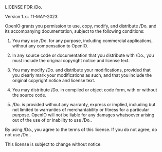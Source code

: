 LICENSE FOR /Do.

Version 1.x+ 11-MAY-2023

OpenIO grants you permission to use, copy, modify, and distribute /Do. and its accompanying documentation, subject to the following conditions:

1. You may use /Do. for any purpose, including commercial applications, without any compensation to OpenIO.

2. In any source code or documentation that you distribute with /Do., you must include the original copyright notice and license text.

3. You may modify /Do. and distribute your modifications, provided that you clearly mark your modifications as such, and that you include the original copyright notice and license text.

4. You may distribute /Do. in compiled or object code form, with or without the source code.

5. /Do. is provided without any warranty, express or implied, including but not limited to warranties of merchantability or fitness for a particular purpose. OpenIO will not be liable for any damages whatsoever arising out of the use of or inability to use /Do..

By using /Do., you agree to the terms of this license. If you do not agree, do not use /Do..

This license is subject to change without notice.